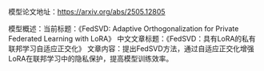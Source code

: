 模型论文地址：https://arxiv.org/abs/2505.12805

模型概述：当前标题：《FedSVD: Adaptive Orthogonalization for Private Federated Learning with LoRA》
中文文章标题：《FedSVD：具有LoRA的私有联邦学习自适应正交化》
文章内容：提出FedSVD方法，通过自适应正交化增强LoRA在联邦学习中的隐私保护，提高模型训练效率。
